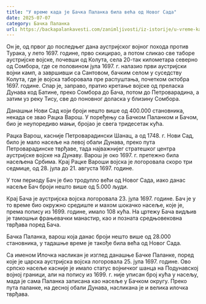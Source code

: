 ```yaml
---
title: "У време када је Бачка Паланка била већа од Новог Сада"
date: 2025-07-07
category: Бачка Паланка
url: https://backapalankavesti.com/zanimljivosti/iz-istorije/u-vreme-kada-je-backa-palanka-bila-veca-od-novog-sada2/
---
```


Он је, од првог до последњег дана аустријског војног похода против Турака, у лето 1697. године, прво скицирао, а потом сликао све таборе аустријске војске, почевши од Колута, села 20-так километара северно од Сомбора, где се половином јула 1697. г. налазио први аустријски војни камп, а завршивши са Сантовом, бачким селом у суседству Колута, где је војска таборовала пре распуштања, почетком октобра 1697. године. Спар је, заправо, пратио кретање војске од преласка Дунава код Батине, преко Сомбора до Бача, потом до Петроварадина, а затим уз реку Тису, све до поновног доласка у близину Сомбора.

Данашњи Нови Сад који броји нешто више од 400.000 становника, некада се звао Рацка Варош. У поређењу са Бачком Паланком и Бачом, био је неупоредиво мањи, бројао је свега тридесетак кућа.

Рацка Варош, касније Петроварадински Шанац, а од 1748. г. Нови Сад, било је мало насеље на левој обали Дунава, преко пута Петроварадинске тврђаве, тада најважнијег стратешког центра аустријске војске на Дунаву. Варош је око 1697. г. претежно била насељена Србима. Крај Рацке Вароши војска је логоровала скоро три седмице, од 28. јула до 21. августа 1697. године.

У том периоду Бач је био тродупло већи од Новог Сада, иако данас насеље Бач броји нешто више од 5.000 људи.

Крај Бача је аустријска војска логоровала 23. јула 1697. године. Бач је у то време био окружно средиште и махом шокачко насеље, које је, према попису из 1699. године, имало 108 кућа. На цртежу Бача видљив је тамошњи фрањевачки манастир, као и позната средњовековна тврђава поред Бача.

Бачка Паланка, варош која данас броји нешто више од 28.000 становника, у тадашње време је такође била већа од Новог Сада.

Са именом Илочка насликан је изглед данашње Бачке Паланке, поред које је царска аустријска војска логоровала 25. јула 1697. године. Ово српско насеље касније је имало статус војничког шанца на Подунавској војној граници, али на попису из 1699. г. није уписан број кућа у насељу, мада је сама Паланка записана као насеље у Бачком округу. Преко пута паланке, на десној обали Дунава, насликана је и велика илочка тврђава.
